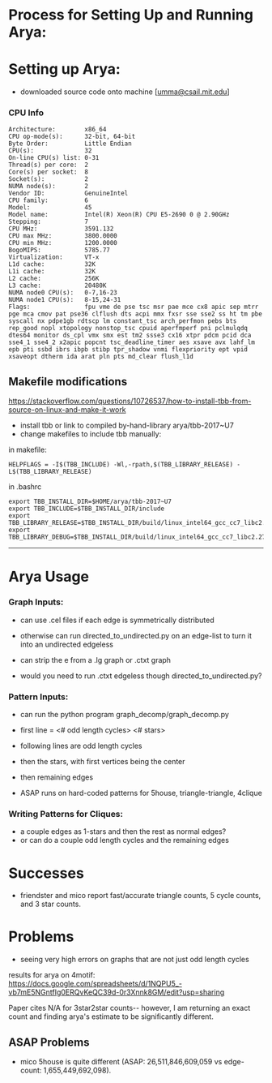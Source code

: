 # Process for Setting Up and Running Arya:

# Setting up Arya:

- downloaded source code onto machine [umma@csail.mit.edu]


### CPU Info
```
Architecture:        x86_64
CPU op-mode(s):      32-bit, 64-bit
Byte Order:          Little Endian
CPU(s):              32
On-line CPU(s) list: 0-31
Thread(s) per core:  2
Core(s) per socket:  8
Socket(s):           2
NUMA node(s):        2
Vendor ID:           GenuineIntel
CPU family:          6
Model:               45
Model name:          Intel(R) Xeon(R) CPU E5-2690 0 @ 2.90GHz
Stepping:            7
CPU MHz:             3591.132
CPU max MHz:         3800.0000
CPU min MHz:         1200.0000
BogoMIPS:            5785.77
Virtualization:      VT-x
L1d cache:           32K
L1i cache:           32K
L2 cache:            256K
L3 cache:            20480K
NUMA node0 CPU(s):   0-7,16-23
NUMA node1 CPU(s):   8-15,24-31
Flags:               fpu vme de pse tsc msr pae mce cx8 apic sep mtrr pge mca cmov pat pse36 clflush dts acpi mmx fxsr sse sse2 ss ht tm pbe syscall nx pdpe1gb rdtscp lm constant_tsc arch_perfmon pebs bts rep_good nopl xtopology nonstop_tsc cpuid aperfmperf pni pclmulqdq dtes64 monitor ds_cpl vmx smx est tm2 ssse3 cx16 xtpr pdcm pcid dca sse4_1 sse4_2 x2apic popcnt tsc_deadline_timer aes xsave avx lahf_lm epb pti ssbd ibrs ibpb stibp tpr_shadow vnmi flexpriority ept vpid xsaveopt dtherm ida arat pln pts md_clear flush_l1d
```

## Makefile modifications
https://stackoverflow.com/questions/10726537/how-to-install-tbb-from-source-on-linux-and-make-it-work
- install tbb or link to compiled by-hand-library arya/tbb-2017~U7
- change makefiles to include tbb manually:

in makefile:

```
HELPFLAGS = -I$(TBB_INCLUDE) -Wl,-rpath,$(TBB_LIBRARY_RELEASE) -L$(TBB_LIBRARY_RELEASE)
```

in .bashrc

```
export TBB_INSTALL_DIR=$HOME/arya/tbb-2017~U7
export TBB_INCLUDE=$TBB_INSTALL_DIR/include
export TBB_LIBRARY_RELEASE=$TBB_INSTALL_DIR/build/linux_intel64_gcc_cc7_libc2.27_release
export TBB_LIBRARY_DEBUG=$TBB_INSTALL_DIR/build/linux_intel64_gcc_cc7_libc2.27_debug
```
--------------------

# Arya Usage

### Graph Inputs:
- can use .cel files if each edge is symmetrically distributed
- otherwise can run directed_to_undirected.py on an edge-list to turn it into an undirected edgeless

- can strip the e <vid1> <vid2> from a .lg graph or .ctxt graph
- would you need to run .ctxt edgeless though directed_to_undirected.py?

### Pattern Inputs:
- can run the python program graph_decomp/graph_decomp.py
- first line = <# odd length cycles> <# stars>
- following lines are odd length cycles
- then the stars, with first vertices being the center
- then remaining edges

- ASAP runs on hard-coded patterns for 5house, triangle-triangle, 4clique

### Writing Patterns for Cliques: 
- a couple edges as 1-stars and then the rest as normal edges?
- or can do a couple odd length cycles and the remaining edges

# Successes

- friendster and mico report fast/accurate triangle counts, 5 cycle counts, and 3 star counts.

# Problems
- seeing very high errors on graphs that are not just odd length cycles

results for arya on 4motif:
https://docs.google.com/spreadsheets/d/1NQPU5_-vb7mE5NGntfIg0ERQvKeQC39d-0r3Xnnk8GM/edit?usp=sharing

Paper cites N/A for 3star2star counts-- however, I am returning an exact count and finding arya's estimate to be significantly different.

## ASAP Problems
- mico 5house is quite different (ASAP: 26,511,846,609,059 vs edge-count: 1,655,449,692,098).


